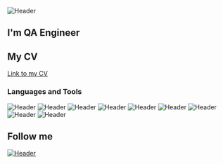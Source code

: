 ![Header](https://github.com/biryukv96/biryukv96/blob/main/assets/undefined%20-%20Imgur%20(1).gif)
## I'm QA Engineer
## My CV
[Link to my CV](https://drive.google.com/file/d/1T9yDps1ad79t9hNz6SlvWlT9eH76M-he/view?usp=sharing)

### Languages and Tools
![Header](https://img.shields.io/badge/Trello-090909?style=for-the-badge&logo=Trello)
![Header](https://img.shields.io/badge/Postman-090909?style=for-the-badge&logo=Postman)
![Header](https://img.shields.io/badge/Swagger-090909?style=for-the-badge&logo=Swagger)
![Header](https://img.shields.io/badge/MySQL-090909?style=for-the-badge&logo=MySQL)
![Header](https://img.shields.io/badge/DevTools-090909?style=for-the-badge&logo=GoogleChrome)
![Header](https://img.shields.io/badge/Figma-090909?style=for-the-badge&logo=Figma)
![Header](https://img.shields.io/badge/Xcode-090909?style=for-the-badge&logo=Xcode)
![Header](https://img.shields.io/badge/Appium-090909?style=for-the-badge&logo=GoogleChrome)
![Header](https://img.shields.io/badge/CharlesProxy-090909?style=for-the-badge)

## Follow me
[![Header](https://img.shields.io/badge/LinkedIn-090909?style=for-the-badge&logo=LinkedIn)](https://www.linkedin.com/in/vasily-biryuk-65102424b/?locale=en_US)